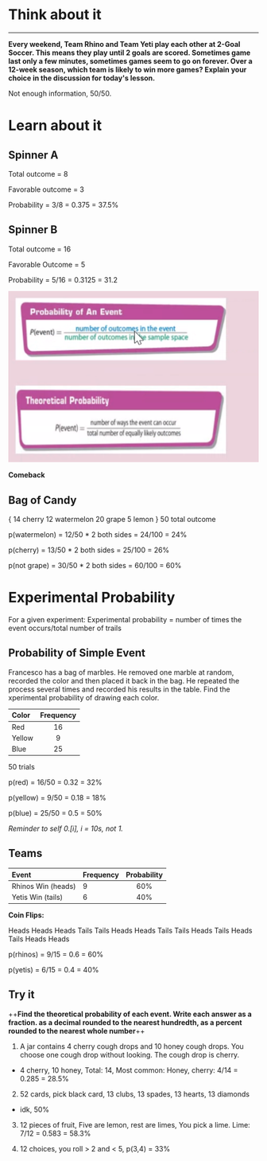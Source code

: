 # Think about it
---

**Every weekend, Team Rhino and Team Yeti play each other at 2-Goal Soccer. This means they play until 2 goals are scored. Sometimes game last only a few minutes, sometimes games seem to go on forever. Over a 12-week season, which team is likely to win more games? Explain your choice in the discussion for today's lesson.**

Not enough information, 50/50.

# Learn about it


Spinner A
---

Total outcome = 8

Favorable outcome = 3

Probability = 3/8 = 0.375 = 37.5%

Spinner B
---

Total outcome = 16

Favorable Outcome = 5 

Probability = 5/16 = 0.3125 = 31.2

![Definition](https://raw.githubusercontent.com/OkiStuff/okistuff.github.io/master/notes/2020-2021/math/unit-4/lesson-8/def.PNG)

**Comeback**

Bag of Candy
---

{
14 cherry
12 watermelon
20 grape
5 lemon
} 50 total outcome

p(watermelon) = 12/50 * 2 both sides = 24/100 = 24%

p(cherry) = 13/50 * 2 both sides = 25/100 = 26%

p(not grape) = 30/50 * 2 both sides = 60/100 = 60%

**Experimental Probability**
===

For a given experiment:
Experimental probability = number of times the event occurs/total number of trails


Probability of Simple Event
---


Francesco has a bag of marbles. He removed one marble at random, recorded the color and then placed it back in the bag. He repeated the process several times and recorded his results in the table. Find the xperimental probability of drawing each color.

| Color       | Frequency     |
| :------------- | :----------: |
|  Red | 16   |
| Yellow   | 9 |
| Blue | 25 |
50 trials

p(red) = 16/50 = 0.32 = 32%

p(yellow) = 9/50 = 0.18 = 18%

p(blue) = 25/50 = 0.5 = 50%

*Reminder to self 0.[i], i = 10s, not 1.*


Teams
---

| Event | Frequency | Probability |
| :------| :------ | :-------: |
| Rhinos Win (heads) | 9 | 60% |
| Yetis Win (tails) | 6 | 40% |

**Coin Flips:**

Heads
Heads
Heads
Tails
Tails
Heads
Heads
Tails
Tails
Heads
Tails
Heads
Tails
Heads
Heads

p(rhinos) = 9/15 = 0.6 = 60%

p(yetis) = 6/15 = 0.4 = 40%



Try it
---

++**Find the theoretical probability of each event. Write each answer as a fraction. as a decimal rounded to the nearest hundredth, as a percent rounded to the nearest whole number**++

1) A jar contains 4 cherry cough drops and 10 honey cough drops. You choose one cough drop without looking. The cough drop is cherry.
 - 4 cherry, 10 honey, Total: 14, Most common: Honey, cherry: 4/14 = 0.285 = 28.5%

2) 52 cards, pick black card, 13 clubs, 13 spades, 13 hearts, 13 diamonds
 - idk, 50%

3) 12 pieces of fruit, Five are lemon, rest are limes, You pick a lime. Lime: 7/12 = 0.583 = 58.3%

4) 12 choices, you roll > 2 and < 5, p(3,4) = 33%